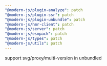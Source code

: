 ```yaml
---
"@modern-js/plugin-analyze": patch
"@modern-js/plugin-ssr": patch
"@modern-js/plugin-unbundle": patch
"@modern-js/hmr-client": patch
"@modern-js/server": patch
"@modern-js/esmpack": patch
"@modern-js/types": patch
"@modern-js/utils": patch
---
```


support svg/proxy/multi-version in unbundled

